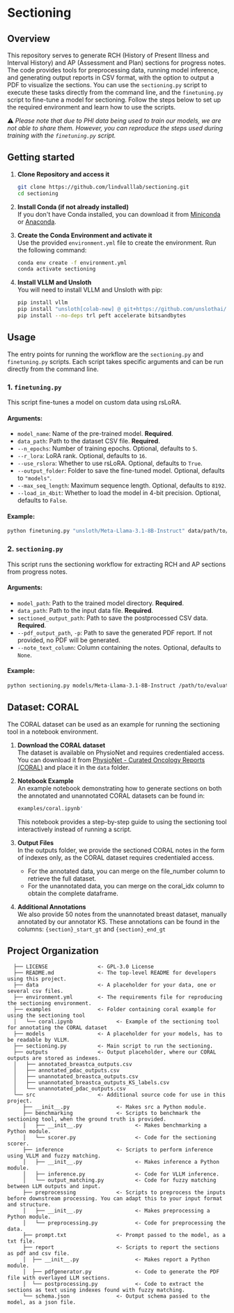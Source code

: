 # Sectioning

## Overview
This repository serves to generate RCH (History of Present Illness and Interval History) and AP (Assessment and Plan) sections for progress notes. The code provides tools for preprocessing data, running model inference, and generating output reports in CSV format, with the option to output a PDF to visualize the sections. You can use the `sectioning.py` script to execute these tasks directly from the command line, and the `finetuning.py` script to fine-tune a model for sectioning. Follow the steps below to set up the required environment and learn how to use the scripts.

⚠️ *Please note that due to PHI data being used to train our models, we are not able to share them. However, you can reproduce the steps used during training with the `finetuning.py` script.*

## Getting started

1. **Clone Repository and access it**
   ```bash
   git clone https://github.com/lindvalllab/sectioning.git
   cd sectioning

2. **Install Conda (if not already installed)**  
   If you don't have Conda installed, you can download it from [Miniconda](https://docs.conda.io/en/latest/miniconda.html) or [Anaconda](https://www.anaconda.com/).

3. **Create the Conda Environment and activate it**  
   Use the provided `environment.yml` file to create the environment. Run the following command:
   ```bash
   conda env create -f environment.yml
   conda activate sectioning

4. **Install VLLM and Unsloth**  
   You will need to install VLLM and Unsloth with pip:
   ```bash
   pip install vllm
   pip install "unsloth[colab-new] @ git+https://github.com/unslothai/unsloth.git"
   pip install --no-deps trl peft accelerate bitsandbytes

## Usage

The entry points for running the workflow are the `sectioning.py` and `finetuning.py` scripts. Each script takes specific arguments and can be run directly from the command line.

### 1. `finetuning.py`

This script fine-tunes a model on custom data using rsLoRA.

#### Arguments:
* `model_name`: Name of the pre-trained model. **Required**.
* `data_path`: Path to the dataset CSV file. **Required**.
* `--n_epochs`: Number of training epochs. Optional, defaults to `5`.
* `--r_lora`: LoRA rank. Optional, defaults to `16`.
* `--use_rslora`: Whether to use rsLoRA. Optional, defaults to `True`.
* `--output_folder`: Folder to save the fine-tuned model. Optional, defaults to `"models"`.
* `--max_seq_length`: Maximum sequence length. Optional, defaults to `8192`.
* `--load_in_4bit`: Whether to load the model in 4-bit precision. Optional, defaults to `False`.

#### Example:
```bash
python finetuning.py "unsloth/Meta-Llama-3.1-8B-Instruct" data/path/to/finetuning/dataset.csv --n_epochs 5 --r_lora 16
```

### 2. `sectioning.py`

This script runs the sectioning workflow for extracting RCH and AP sections from progress notes.

#### Arguments:
* `model_path`: Path to the trained model directory. **Required**.
* `data_path`: Path to the input data file. **Required**.
* `sectioned_output_path`: Path to save the postprocessed CSV data. **Required**.
* `--pdf_output_path`, `-p`: Path to save the generated PDF report. If not provided, no PDF will be generated.
* `--note_text_column`: Column containing the notes. Optional, defaults to `None`.

#### Example:
```bash
python sectioning.py models/Meta-Llama-3.1-8B-Instruct /path/to/evaluation/dataset.csv /path/to/output.csv --pdf_output_path /path/to/report.pdf
```

## Dataset: CORAL

The CORAL dataset can be used as an example for running the sectioning tool in a notebook environment.

1. **Download the CORAL dataset**  
   The dataset is available on PhysioNet and requires credentialed access. You can download it from [PhysioNet - Curated Oncology Reports (CORAL)](https://physionet.org/content/curated-oncology-reports/1.0/) and place it in the `data` folder.

2. **Notebook Example**  
   An example notebook demonstrating how to generate sections on both the annotated and unannotated CORAL datasets can be found in:
   ```bash
   examples/coral.ipynb'
   ```
   This notebook provides a step-by-step guide to using the sectioning tool interactively instead of running a script.

3.	**Output Files**  
   In the outputs folder, we provide the sectioned CORAL notes in the form of indexes only, as the CORAL dataset requires credentialed access.
    * For the annotated data, you can merge on the file_number column to retrieve the full dataset.
    * For the unannotated data, you can merge on the coral_idx column to obtain the complete dataframe.

4.	**Additional Annotations**  
   We also provide 50 notes from the unannotated breast dataset, manually annotated by our annotator KS. These annotations can be found in the columns: ```{section}_start_gt``` and ```{section}_end_gt```

## Project Organization

      ├── LICENSE                <- GPL-3.0 License
      ├── README.md              <- The top-level README for developers using this project.
      ├── data                   <- A placeholder for your data, one or several csv files.
      ├── environment.yml        <- The requirements file for reproducing the sectioning environment.
      ├── examples               <- Folder containing coral example for using the sectioning tool
      │   └── coral.ipynb              <- Example of the sectioning tool for annotating the CORAL dataset
      ├── models                 <- A placeholder for your models, has to be readable by VLLM.
      ├── sectioning.py          <- Main script to run the sectioning.
      ├── outputs                <- Output placeholder, where our CORAL outputs are stored as indexes.
      │   ├── annotated_breastca_outputs.csv
      │   ├── annotated_pdac_outputs.csv
      │   ├── unannotated_breastca_outputs.csv
      │   ├── unannotated_breastca_outputs_KS_labels.csv
      │   └── unannotated_pdac_outputs.csv
      └── src                    <- Additional source code for use in this project.
         ├── __init__.py               <- Makes src a Python module.
         ├── benchmarking              <- Scripts to benchmark the sectioning tool, when the ground truth is provided.
         │   ├── __init__.py                 <- Makes benchmarking a Python module.
         │   └── scorer.py                   <- Code for the sectioning scorer.
         ├── inference                 <- Scripts to perform inference using VLLM and fuzzy matching.
         │   ├── __init__.py                 <- Makes inference a Python module.
         │   ├── inference.py                <- Code for VLLM inference.
         │   └── output_matching.py          <- Code for fuzzy matching between LLM outputs and input.
         ├── preprocessing             <- Scripts to preprocess the inputs before downstream processing. You can adapt this to your input format and structure.
         │   ├── __init__.py                 <- Makes preprocessing a Python module.
         │   └── preprocessing.py            <- Code for preprocessing the data.
         ├── prompt.txt                <- Prompt passed to the model, as a txt file.
         ├── report                    <- Scripts to report the sections as pdf and csv file.
         │  ├── __init__.py                  <- Makes report a Python module.
         │  ├── pdfgenerator.py              <- Code to generate the PDF file with overlayed LLM sections.
         │  └── postprocessing.py            <- Code to extract the sections as text using indexes found with fuzzy matching.
         └── schema.json               <- Output schema passed to the model, as a json file.
